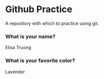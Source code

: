 # Github Practice

A repository with which to practice using git.

### What is your name?

Elisa Truong


### What is your favorite color?

Lavender
